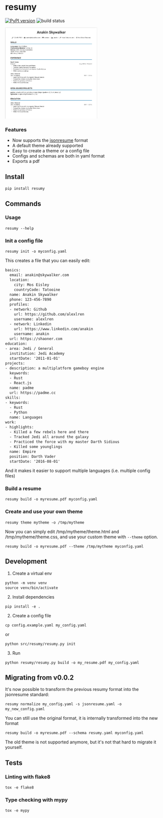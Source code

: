# resumy

[![PyPI version](https://badge.fury.io/py/resumy.svg)](https://badge.fury.io/py/resumy)
![build status](https://github.com/alexlren/estel_secp256k1/actions/workflows/ci.yaml/badge.svg)

<img src="/docs/demo.png" width="300"/>

### Features

- Now supports the [jsonresume](https://jsonresume.org/schema/) format
- A default theme already supported
- Easy to create a theme or a config file
- Configs and schemas are both in yaml format
- Exports a pdf

## Install

```
pip install resumy
```

## Commands

### Usage

```
resumy --help
```

### Init a config file

```
resumy init -o myconfig.yaml
```

This creates a file that you can easily edit:

```
basics:
  email: anakin@skywalker.com
  location:
    city: Mos Eisley
    countryCode: Tatooine
  name: Anakin Skywalker
  phone: 123-456-7890
  profiles:
  - network: Github
    url: https://github.com/alexlren
    username: alexlren
  - network: Linkedin
    url: https://www.linkedin.com/anakin
    username: anakin
  url: https://shaoner.com
education:
- area: Jedi / General
  institution: Jedi Academy
  startDate: '2011-01-01'
projects:
- description: a multiplatform gameboy engine
  keywords:
  - Rust
  - React.js
  name: padme
  url: https://padme.cc
skills:
- keywords:
  - Rust
  - Python
  name: Languages
work:
- highlights:
  - Killed a few rebels here and there
  - Tracked Jedi all around the galaxy
  - Practiced the force with my master Darth Sidious
  - Killed some younglings
  name: Empire
  position: Darth Vader
  startDate: '2016-08-01'
```

And it makes it easier to support multiple languages (i.e. multiple config files)

### Build a resume

```
resumy build -o myresume.pdf myconfig.yaml
```

### Create and use your own theme

```
resumy theme mytheme -o /tmp/mytheme
```

Now you can simply edit /tmp/mytheme/theme.html and /tmp/mytheme/theme.css, and use your custom theme with `--theme` option.

```
resumy build -o myresume.pdf --theme /tmp/mytheme myconfig.yaml
```

## Development

1. Create a virtual env

```
python -m venv venv
source venv/bin/activate
```

2. Install dependencies

```
pip install -e .
```

2. Create a config file

```
cp config.example.yaml my_config.yaml
```

or

```
python src/resumy/resumy.py init
```

3. Run

```
python resumy/resumy.py build -o my_resume.pdf my_config.yaml
```

## Migrating from v0.0.2

It's now possible to transform the previous resumy format into the jsonresume standard:

```
resumy normalize my_config.yaml -s jsonresume.yaml -o my_new_config.yaml
```

You can still use the original format, it is internally transformed into the new format

```
resumy build -o myresume.pdf --schema resumy.yaml myconfig.yaml
```

The old theme is not supported anymore, but it's not that hard to migrate it yourself.

## Tests

### Linting with flake8

```
tox -e flake8
```

### Type checking with mypy

```
tox -e mypy
```
